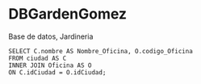 # DBGardenGomez
Base de datos, Jardineria
~~~~ mysql
SELECT C.nombre AS Nombre_Oficina, O.codigo_Oficina
FROM ciudad AS C
INNER JOIN Oficina AS O
ON C.idCiudad = O.idCiudad;
~~~~
